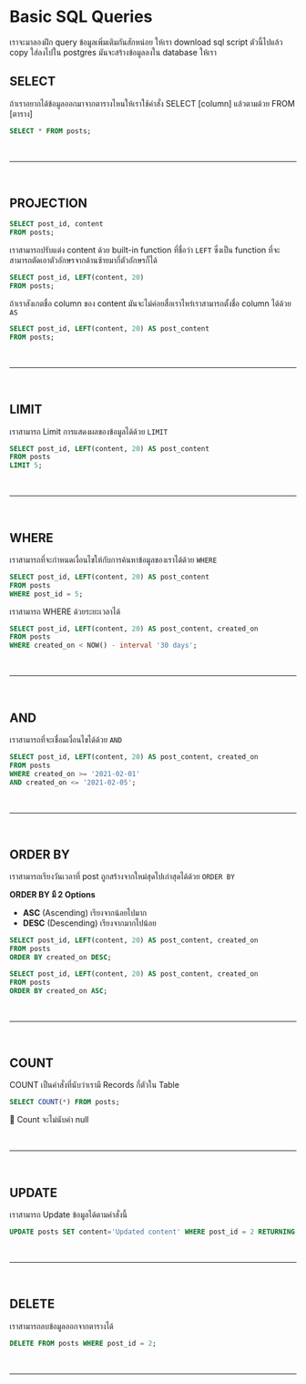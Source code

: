 # Basic SQL Queries

เราจะมาลองฝึก query ข้อมูลเพิ่มเติมกันสักหน่อย ให้เรา download sql script ตัวนี้ไปแล้ว copy ใส่ลงไปใน postgres มันจะสร้างข้อมูลลงใน database ให้เรา

## SELECT

ถ้าเราอยากได้ข้อมูลออกมาจากตารางไหนให้เราใช้คำสั่ง SELECT [column] แล้วตามด้วย FROM [ตาราง]

```sql
SELECT * FROM posts;
```

<br><hr><br>

## PROJECTION

```sql
SELECT post_id, content
FROM posts;
```

เราสามารถปรับแต่ง content ด้วย built-in function ที่ชื่อว่า `LEFT` ซึ่งเป็น function ที่จะสามารถตัดเอาตัวอักษรจากด้านซ้ายมากี่ตัวอักษรก็ได้

```sql
SELECT post_id, LEFT(content, 20)
FROM posts;
```

ถ้าเราสังเกตชื่อ column ของ content มันจะไม่ค่อยสื่อเราไหร่เราสามารถตั้งชื่อ column ได้ด้วย `AS`

```sql
SELECT post_id, LEFT(content, 20) AS post_content
FROM posts;
```

<br><hr><br>

## LIMIT

เราสามารถ Limit การแสดงผลของข้อมูลได้ด้วย `LIMIT`

```sql
SELECT post_id, LEFT(content, 20) AS post_content
FROM posts
LIMIT 5;
```

<br><hr><br>

## WHERE

เราสามารถที่จะกำหนดเงื่อนไขให้กับการค้นหาข้อมูลของเราได้ด้วย `WHERE`

```sql
SELECT post_id, LEFT(content, 20) AS post_content
FROM posts
WHERE post_id = 5;
```

เราสามารถ WHERE ด้วยระยะเวลาได้

```sql
SELECT post_id, LEFT(content, 20) AS post_content, created_on
FROM posts
WHERE created_on < NOW() - interval '30 days';
```

<br><hr><br>

## AND

เราสามารถที่จะเชื่อมเงื่อนไขได้ด้วย `AND`

```sql
SELECT post_id, LEFT(content, 20) AS post_content, created_on
FROM posts
WHERE created_on >= '2021-02-01'
AND created_on <= '2021-02-05';
```

<br><hr><br>

## ORDER BY

เราสามารถเรียงวันเวลาที่ post ถูกสร้างจากใหม่สุดไปเก่าสุดได้ด้วย `ORDER BY`

**ORDER BY มี 2 Options**

- **ASC** (Ascending) เรียงจากน้อยไปมาก
- **DESC** (Descending) เรียงจากมากไปน้อย

```sql
SELECT post_id, LEFT(content, 20) AS post_content, created_on
FROM posts
ORDER BY created_on DESC;
```

```sql
SELECT post_id, LEFT(content, 20) AS post_content, created_on
FROM posts
ORDER BY created_on ASC;
```

<br><hr><br>

## COUNT

COUNT เป็นคำสั่งที่นับว่าเรามี Records กี่ตัวใน Table

```sql
SELECT COUNT(*) FROM posts;
```

🌟 Count จะไม่นับค่า null

<br><hr><br>

## UPDATE

เราสามารถ Update ข้อมูลได้ตามคำสั่งนี้

```sql
UPDATE posts SET content='Updated content' WHERE post_id = 2 RETURNING *;
```

<br><hr><br>

## DELETE

เราสามารถลบข้อมูลออกจากตารางได้

```sql
DELETE FROM posts WHERE post_id = 2;
```

<br><hr><br>
